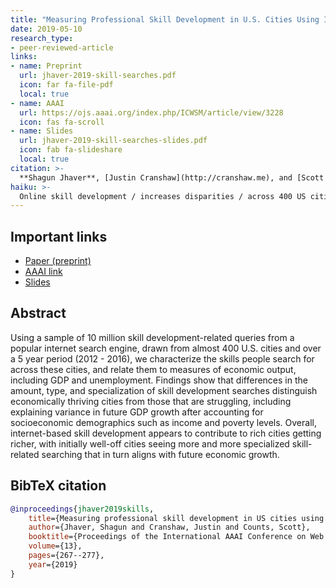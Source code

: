 ```yaml
---
title: "Measuring Professional Skill Development in U.S. Cities Using Internet Search Queries"
date: 2019-05-10
research_type: 
- peer-reviewed-article
links:
- name: Preprint
  url: jhaver-2019-skill-searches.pdf
  icon: far fa-file-pdf
  local: true
- name: AAAI
  url: https://ojs.aaai.org/index.php/ICWSM/article/view/3228
  icon: fas fa-scroll
- name: Slides
  url: jhaver-2019-skill-searches-slides.pdf
  icon: fab fa-slideshare
  local: true    
citation: >-
  **Shagun Jhaver**, [Justin Cranshaw](http://cranshaw.me), and [Scott Counts](https://www.microsoft.com/en-us/research/people/counts/), “Measuring Professional Skill Development in U.S. Cities Using Internet Search Queries,” *Proceedings of the International AAAI Conference on Web and Social Media*, 13 (01):267-77. 
haiku: >-
  Online skill development / increases disparities / across 400 US cities.
---
```


## Important links

- [Paper (preprint)](jhaver-2019-skill-searches.pdf)
- [AAAI link](https://ojs.aaai.org/index.php/ICWSM/article/view/3228)
- [Slides](jhaver-2019-skill-searches-slides.pdf)

## Abstract

Using a sample of 10 million skill development-related queries from a popular internet search engine, drawn from almost 400 U.S. cities and over a 5 year period (2012 - 2016), we characterize the skills people search for across these cities, and relate them to measures of economic output, including GDP and unemployment. Findings show that differences in the amount, type, and specialization of skill development searches distinguish economically thriving cities from those that are struggling, including explaining variance in future GDP growth after accounting for socioeconomic demographics such as income and poverty levels. Overall, internet-based skill development appears to contribute to rich cities getting richer, with initially well-off cities seeing more and more specialized skill-related searching that in turn aligns with future economic growth.

## BibTeX citation

```bibtex
@inproceedings{jhaver2019skills,
	title={Measuring professional skill development in US cities using internet search queries},
	author={Jhaver, Shagun and Cranshaw, Justin and Counts, Scott},
	booktitle={Proceedings of the International AAAI Conference on Web and Social Media},
	volume={13},
	pages={267--277},
	year={2019}
}
```
